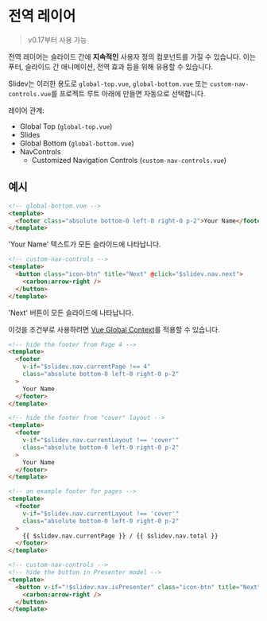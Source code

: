 # 전역 레이어

> v0.17부터 사용 가능

전역 레이어는 슬라이드 간에 **지속적인** 사용자 정의 컴포넌트를 가질 수 있습니다. 이는 푸터, 슬라이드 간 애니메이션, 전역 효과 등을 위해 유용할 수 있습니다.

Slidev는 이러한 용도로 `global-top.vue`, `global-bottom.vue` 또는 `custom-nav-controls.vue`를 프로젝트 루트 아래에 만들면 자동으로 선택합니다.

레이어 관계:

- Global Top (`global-top.vue`)
- Slides
- Global Bottom (`global-bottom.vue`)
- NavControls
  - Customized Navigation Controls (`custom-nav-controls.vue`)

## 예시

```html
<!-- global-bottom.vue -->
<template>
  <footer class="absolute bottom-0 left-0 right-0 p-2">Your Name</footer>
</template>
```

'Your Name' 텍스트가 모든 슬라이드에 나타납니다.

```html
<!-- custom-nav-controls -->
<template>
  <button class="icon-btn" title="Next" @click="$slidev.nav.next">
    <carbon:arrow-right />
  </button>
</template>
```

'Next' 버튼이 모든 슬라이드에 나타납니다.

이것을 조건부로 사용하려면 [Vue Global Context](/custom/vue-context)를 적용할 수 있습니다.

```html
<!-- hide the footer from Page 4 -->
<template>
  <footer
    v-if="$slidev.nav.currentPage !== 4"
    class="absolute bottom-0 left-0 right-0 p-2"
  >
    Your Name
  </footer>
</template>
```

```html
<!-- hide the footer from "cover" layout -->
<template>
  <footer
    v-if="$slidev.nav.currentLayout !== 'cover'"
    class="absolute bottom-0 left-0 right-0 p-2"
  >
    Your Name
  </footer>
</template>
```

```html
<!-- an example footer for pages -->
<template>
  <footer
    v-if="$slidev.nav.currentLayout !== 'cover'"
    class="absolute bottom-0 left-0 right-0 p-2"
  >
    {{ $slidev.nav.currentPage }} / {{ $slidev.nav.total }}
  </footer>
</template>
```

```html
<!-- custom-nav-controls -->
<!-- hide the button in Presenter model -->
<template>
  <button v-if="!$slidev.nav.isPresenter" class="icon-btn" title="Next" @click="$slidev.nav.next">
    <carbon:arrow-right />
  </button>
</template>
```

